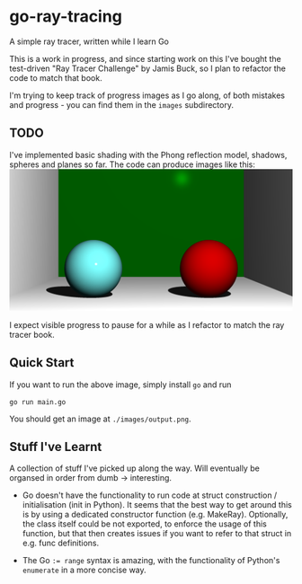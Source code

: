 # go-ray-tracing
A simple ray tracer, written while I learn Go

This is a work in progress, and since starting work on this I've bought the test-driven "Ray Tracer Challenge" by Jamis Buck, so I plan to refactor the code to match that book.

I'm trying to keep track of progress images as I go along, of both mistakes and progress - you can find them in the `images` subdirectory.

## TODO

I've implemented basic shading with the Phong reflection model, shadows, spheres and planes so far. The code can produce images like this:
![current best possible output](./current_best_output.png)

I expect visible progress to pause for a while as I refactor to match the ray tracer book.

## Quick Start

If you want to run the above image, simply install `go` and run
```
go run main.go
```

You should get an image at `./images/output.png`.

## Stuff I've Learnt

A collection of stuff I've picked up along the way. Will eventually be organsed in order from dumb -> interesting.

- Go doesn't have the functionality to run code at struct construction / initialisation (init in Python). It seems that the best way to get around this is by using a dedicated constructor function (e.g. MakeRay). Optionally, the class itself could be not exported, to enforce the usage of this function, but that then creates issues if you want to refer to that struct in e.g. func definitions.

- The Go `:= range` syntax is amazing, with the functionality of Python's `enumerate` in a more concise way.
